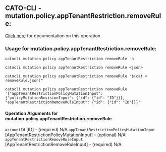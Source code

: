 
## CATO-CLI - mutation.policy.appTenantRestriction.removeRule:
[Click here](https://api.catonetworks.com/documentation/#mutation-removeRule) for documentation on this operation.

### Usage for mutation.policy.appTenantRestriction.removeRule:

`catocli mutation policy appTenantRestriction removeRule -h`

`catocli mutation policy appTenantRestriction removeRule <json>`

`catocli mutation policy appTenantRestriction removeRule "$(cat < removeRule.json)"`

`catocli mutation policy appTenantRestriction removeRule '{"appTenantRestrictionPolicyMutationInput": {"policyMutationRevisionInput": {"id": {"id": "ID"}}}, "appTenantRestrictionRemoveRuleInput": {"id": {"id": "ID"}}}'`

#### Operation Arguments for mutation.policy.appTenantRestriction.removeRule ####
`accountId` [ID] - (required) N/A 
`appTenantRestrictionPolicyMutationInput` [AppTenantRestrictionPolicyMutationInput] - (optional) N/A 
`appTenantRestrictionRemoveRuleInput` [AppTenantRestrictionRemoveRuleInput] - (required) N/A 
